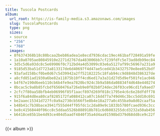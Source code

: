 ```yaml
---
title: Tuscola Postcards
album:
  url_root: https://is-family-media.s3.amazonaws.com/images
  slug: TuscolaPostcards
  type: png
  sizes:
  - source
  - "256"
  - "768"
  images:
  - 8f6374368b18c80bcaa2beb86adea1e8ecd7936cdac19ec461baf728491a59fe
  - 1a10a0705ae80845910e2271d2767da483006bb7cf239fdfc5e73ad8db99ec84
  - 3d5c5d6a93dc8c5e69906f0c712bd4a4d53099c03e6a5127af99c56967a231a9
  - 9185d53ba51d7723a813317de6d40697f4d47ae5ced41b34327570e8ee852bdf
  - 93afad158bcf0be0d67c5d39942a2ff52182225c18fab94cc9d8848d386327de
  - a8cfd851ad1930a6be82a11875b10ff4cd6ed17a3a31d27d5d9ef501fe1ac046
  - b4f67e190d6eeb110cb6b4fe9ea7820bc924c3b9a586da08834f4d648e440274
  - 0bcac5c9a8b85fcbdf6560476a726eb9e0f02b8f24dec26f03ce96cd1fa9aed7
  - 2cfc7f80aa58bfb4eb06996f85f1aacf897d269f018c1795e4c6c6e28dfdff78
  - 915f6a84d8ea80caf8285172fa088412ca07c16dd77a749d46c3bcc5dd10c691
  - be2aaec15341d727fc0a9a2730cb566f5e8b4e18a277a0c455ba9a8d02caaf5a
  - b48b41c7b38bace3941f555d44ff05fdc1c2da89e9c1833b5780fcaed936c3cc
  - be8c41568440f06cc8c5ddaa5526b888918b781c6d6083255dcd3232a50ab456
  - b6418ce85b1be4d93ce404d5aadf4840f35a4d4aa91598bd379d68dd8ce9c22f
---
```

{{< album >}}
